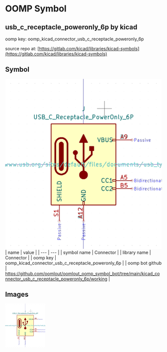 # OOMP Symbol  
## usb_c_receptacle_poweronly_6p  by kicad  
  
oomp key: oomp_kicad_connector_usb_c_receptacle_poweronly_6p  
  
source repo at: [https://gitlab.com/kicad/libraries/kicad-symbols](https://gitlab.com/kicad/libraries/kicad-symbols)  
## Symbol  
  
[![working.png](working_600.png)](working.png)  
| name | value | 
| --- | --- | 
| symbol name | Connector | 
| library name | Connector | 
| oomp key | oomp_kicad_connector_usb_c_receptacle_poweronly_6p | 
| oomp bot github | https://github.com/oomlout/oomlout_oomp_symbol_bot/tree/main/kicad_connector_usb_c_receptacle_poweronly_6p/working | 
## Images  
  
[![working.png](working_140.png)](working.png)  
